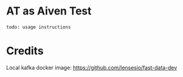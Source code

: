# AT as Aiven Test

 `todo: usage instructions`



# Credits

Local kafka docker image:
https://github.com/lensesio/fast-data-dev

